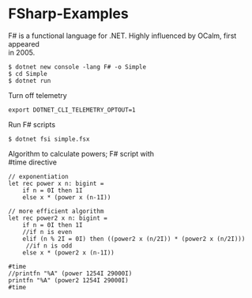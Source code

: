 # FSharp-Examples


F# is a functional language for .NET. Highly influenced by OCalm, first appeared  
in 2005.  

`$ dotnet new console -lang F# -o Simple`  
`$ cd Simple`  
`$ dotnet run`  

Turn off telemetry  

`export DOTNET_CLI_TELEMETRY_OPTOUT=1`  

Run F# scripts  

`$ dotnet fsi simple.fsx`  

Algorithm to calculate powers; F# script with  
#time directive  

```
// exponentiation
let rec power x n: bigint =
    if n = 0I then 1I
    else x * (power x (n-1I))

// more efficient algorithm
let rec power2 x n: bigint =
    if n = 0I then 1I
    //if n is even
    elif (n % 2I = 0I) then ((power2 x (n/2I)) * (power2 x (n/2I)))
     //if n is odd
    else x * (power2 x (n-1I))

#time
//printfn "%A" (power 1254I 29000I)
printfn "%A" (power2 1254I 29000I)
#time
```
